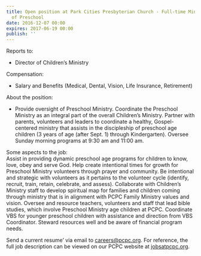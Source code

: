 ```yaml
---
title: Open position at Park Cities Presbyterian Church - Full-time Ministry Leader
  of Preschool
date: 2016-12-07 00:00
expires: 2017-06-19 00:00
publish: ''
---
```


Reports to:  
- Director of Children’s Ministry

Compensation:  
- Salary and Benefits (Medical, Dental, Vision, Life Insurance, Retirement)

About the position:  
- Provide oversight of Preschool Ministry. Coordinate the Preschool Ministry as an integral part of the overall Children’s Ministry. Partner with parents, volunteers and leaders to coordinate a healthy, Gospel-centered ministry that assists in the discipleship of preschool age children (3 years of age (after Sept. 1) through Kindergarten). Oversee Sunday morning programs at 9:30 am and 11:00 am.

Some aspects to the job:   
Assist in providing dynamic preschool age programs for children to know, love, obey and serve God.
Help create intentional times for growth for Preschool Ministry volunteers through prayer and community.
Be intentional and strategic with volunteers as it pertains to the volunteer cycle (identify, recruit, train, retain, celebrate, and assess). Collaborate with Children’s Ministry staff to develop spiritual map for families and children coming through ministry that is in alignment with PCPC Family Ministry values and vision. Oversee and resource teachers, volunteers and staff that lead bible studies, which involve Preschool Ministry age children at PCPC. Coordinate VBS for younger preschool children with assistance and direction from VBS Coordinator. Steward resources well and be aware of financial program needs.

Send a current resume’ via email to [careers@pcpc.org](mailto:careers@pcpc.org?subject=Regarding%20Preschool%20Coordinator%20position%20at%20PCPC). For reference, the full job description can be viewed on our PCPC website at [jobsatpcpc.org](http://jobsatpcpc.org).
